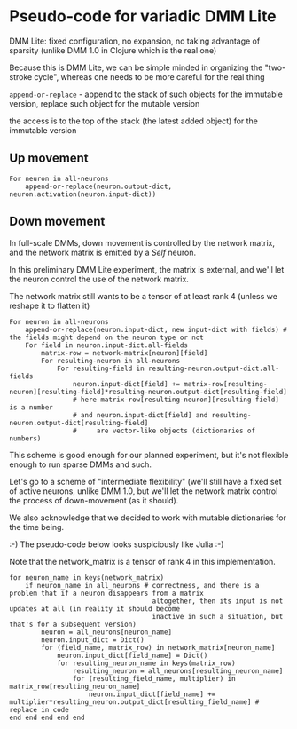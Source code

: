 # Pseudo-code for variadic DMM Lite

DMM Lite: fixed configuration, no expansion, no taking advantage of sparsity (unlike DMM 1.0 in Clojure which is the real one)

Because this is DMM Lite, we can be simple minded in organizing the "two-stroke cycle", whereas one needs to be more careful
for the real thing

`append-or-replace` - append to the stack of such objects for the immutable version, replace such object for the mutable version

the access is to the top of the stack (the latest added object) for the immutable version

## Up movement

```
For neuron in all-neurons
    append-or-replace(neuron.output-dict, neuron.activation(neuron.input-dict))    
```

## Down movement

In full-scale DMMs, down movement is controlled by the network matrix, and the network matrix
is emitted by a _Self_ neuron.

In this preliminary DMM Lite experiment, the matrix is external, and we'll let the neuron
control the use of the network matrix.

The network matrix still wants to be a tensor of at least rank 4 (unless we reshape it to flatten it)

```
For neuron in all-neurons
    append-or-replace(neuron.input-dict, new input-dict with fields) # the fields might depend on the neuron type or not
    For field in neuron.input-dict.all-fields
        matrix-row = network-matrix[neuron][field]
        For resulting-neuron in all-neurons
            For resulting-field in resulting-neuron.output-dict.all-fields
                neuron.input-dict[field] += matrix-row[resulting-neuron][resulting-field]*resulting-neuron.output-dict[resulting-field]
                # here matrix-row[resulting-neuron][resulting-field] is a number
                # and neuron.input-dict[field] and resulting-neuron.output-dict[resulting-field]
                #     are vector-like objects (dictionaries of numbers)
```

This scheme is good enough for our planned experiment, but it's not flexible enough to run sparse DMMs and such.

Let's go to a scheme of "intermediate flexibility" (we'll still have a fixed set of active neurons, unlike DMM 1.0,
but we'll let the network matrix control the process of down-movement (as it should).

We also acknowledge that we decided to work with mutable dictionaries for the time being.

:-) The pseudo-code below looks suspiciously like Julia :-)

Note that the network_matrix is a tensor of rank 4 in this implementation.

```
for neuron_name in keys(network_matrix)
    if neuron_name in all_neurons # correctness, and there is a problem that if a neuron disappears from a matrix
                                    altogether, then its input is not updates at all (in reality it should become
                                    inactive in such a situation, but that's for a subsequent version)
        neuron = all_neurons[neuron_name]
        neuron.input_dict = Dict()
        for (field_name, matrix_row) in network_matrix[neuron_name]
            neuron.input_dict[field_name] = Dict()
            for resulting_neuron_name in keys(matrix_row)
                resulting_neuron = all_neurons[resulting_neuron_name]
                for (resulting_field_name, multiplier) in matrix_row[resulting_neuron_name]
                    neuron.input_dict[field_name] += multiplier*resulting_neuron.output_dict[resulting_field_name] # replace in code                    
end end end end end        
```
